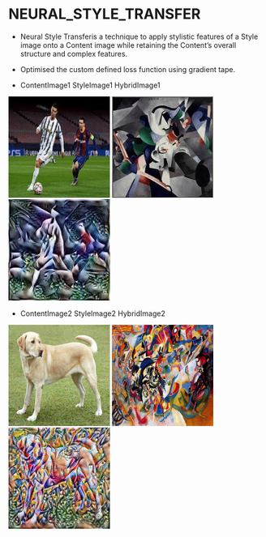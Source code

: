 # NEURAL_STYLE_TRANSFER

* Neural Style Transferis a technique to apply stylistic features of a Style image onto a Content image while retaining the Content’s overall structure and complex features.
* Optimised the custom defined loss function using gradient tape.

* ContentImage1       StyleImage1      HybridImage1

<img src="CONTENT-_1_.jpg" width="200px" height="200px"/>  <img src="STYLE-_1_.jpg" width="200px" height="200px"/>  <img src="image_02_3750.jpg" width="200px" height="200px"/>

* ContentImage2 StyleImage2 HybridImage2

<img src="content.jpg" width="200px" height="200px"/>  <img src="style.jpg" width="200px" height="200px"/>  <img src="Generated_imgae.jpg" width="200px" height="200px"/>


